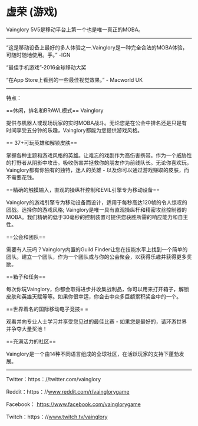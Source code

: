 # 虚荣 (游戏) #

Vainglory 5V5是移动平台上第一个也是唯一真正的MOBA。

---------------------- 

“这是移动设备上最好的多人体验之一.Vainglory是一种完全合法的MOBA体验，可随时随地使用。手。” -IGN 

“最佳手机游戏”-2016全球移动大奖

“在App Store上看到的一些最佳视觉效果。” - Macworld UK 

---------------------- 

特点：

==休闲，排名和BRAWL模式== Vainglory 

提供与机器人或现场玩家的实时MOBA战斗。无论您是在公会中排名还是只是有时间享受五分钟的乐趣，Vainglory都能为您提供游戏风格。

== 37+可玩英雄和解锁皮肤== 

掌握各种主题和游戏风格的英雄。让难忘的戏剧作为高伤害携带。作为一个威胁性的打野者从阴影中攻击。吸收伤害并拯救你的朋友作为前线队长。无论你喜欢玩，Vainglory都有你独有的独特，迷人的英雄 - 以及你可以通过游戏赚取的皮肤，而不需要花钱。

==精确的触摸输入，直观的操纵杆控制和EVIL引擎专为移动设备==

Vainglory的游戏引擎专为移动设备而设计，适用于每秒高达120帧的令人惊叹的团战。选择你的游戏风格; Vainglory是唯一具有直观操纵杆和精密攻丝控制器的MOBA。我们精确的低于30毫秒的控制装置可提供您获胜所需的响应能力和自主性。

==公会和团队== 

需要有人玩吗？Vainglory内置的Guild Finder让您在技能水平上找到一个简单的团队。建立一个团队，作为一个团队或与你的公会聚会，以获得乐趣并获得更多奖励。

==箱子和任务== 

每次你玩Vainglory，你都会取得进步并收集战利品，你可以用来打开箱子，解锁皮肤和英雄天赋等等。如果你很幸运，你会击中众多巨额累积奖金中的一个。

==世界着名的国际移动电子竞技= = 

观看并向专业人士学习并享受您见过的最佳比赛 - 如果您是最好的，请环游世界并争夺大量奖池！

==充满活力的社区== 

Vainglory是一个由14种不同语言组成的全球社区，在活跃玩家的支持下蓬勃发展。

---------------------- 

Twitter：https：//twitter.com/vainglory 

Reddit：https：//www.reddit.com/r/vainglorygame 

Facebook： https://www.facebook.com/vainglorygame 

Twitch：https：//www.twitch.tv/vainglory
